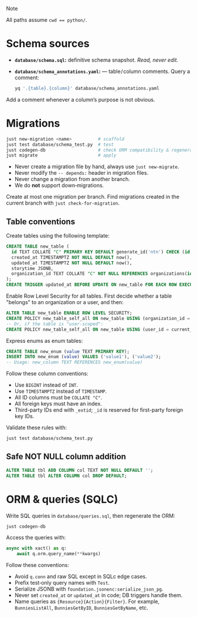 > [!NOTE]
> All paths assume `cwd == python/`.

# Schema sources

- **`database/schema.sql`:** definitive schema snapshot. *Read, never edit.*
- **`database/schema_annotations.yaml`:** — table / column comments. Query a comment:

  ```bash
  yq '.{table}.{column}' database/schema_annotations.yaml
  ```

Add a comment whenever a column’s purpose is not obvious.

# Migrations

```bash
just new-migration <name>          # scaffold
just test database/schema_test.py  # test
just codegen-db                    # check ORM compatibility & regenerate schema.sql
just migrate                       # apply
```

- Never create a migration file by hand, always use `just new-migrate`.
- Never modify the `-- depends:` header in migration files.
- Never change a migration from another branch.
- We do **not** support down‑migrations.

Create at most one migration per branch. Find migrations created in the current branch with `just check-for-migration`.

## Table conventions

Create tables using the following template:

```sql
CREATE TABLE new_table (
  id TEXT COLLATE "C" PRIMARY KEY DEFAULT generate_id('ntn') CHECK (id LIKE 'ntn_%'), -- ntn = 2–3 lowercase letter prefix
  created_at TIMESTAMPTZ NOT NULL DEFAULT now(),
  updated_at TIMESTAMPTZ NOT NULL DEFAULT now(),
  storytime JSONB,
  organization_id TEXT COLLATE "C" NOT NULL REFERENCES organizations(id) -- Scope data to organizations.
);
CREATE TRIGGER updated_at BEFORE UPDATE ON new_table FOR EACH ROW EXECUTE PROCEDURE updated_at();
```

Enable Row Level Security for all tables. First decide whether a table "belongs" to an organization or a user, and then:

```sql
ALTER TABLE new_table ENABLE ROW LEVEL SECURITY;
CREATE POLICY new_table_self_all ON new_table USING (organization_id = current_organization_id());
-- Or, if the table is "user-scoped":
CREATE POLICY new_table_self_all ON new_table USING (user_id = current_user_id());
```

Express enums as enum tables:

```sql
CREATE TABLE new_enum (value TEXT PRIMARY KEY);
INSERT INTO new_enum (value) VALUES ('value1'), ('value2');
-- Usage: new_column TEXT REFERENCES new_enum(value)
```

Follow these column conventions:

- Use `BIGINT` instead of `INT`.
- Use `TIMESTAMPTZ` instead of `TIMESTAMP`.
- All ID columns must be `COLLATE "C"`.
- All foreign keys must have an index.
- Third-party IDs end with `_extid`; `_id` is reserved for first-party foreign key IDs.

Validate these rules with:

```bash
just test database/schema_test.py
```

## Safe NOT NULL column addition

```sql
ALTER TABLE tbl ADD COLUMN col TEXT NOT NULL DEFAULT '';
ALTER TABLE tbl ALTER COLUMN col DROP DEFAULT;
```

# ORM & queries (SQLC)

Write SQL queries in `database/queries.sql`, then regenerate the ORM:

```bash
just codegen-db
```

Access the queries with:

```python
async with xact() as q:
    await q.orm.query_name(**kwargs)
```

Follow these conventions:

- Avoid `q.conn` and raw SQL except in SQLc edge cases.
- Prefix test‑only query names with `Test`.
- Serialize JSONB with `foundation.jsonenc:serialize_json_pg`.
- Never set `created_at` or `updated_at` in code; DB triggers handle them.
- Name queries as `{Resource}{Action}{Filter}`. For example, `BunniesListAll`, `BunniesGetByID`, `BunniesGetByName`, etc.
